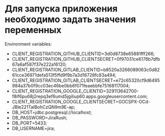 
# Для запуска приложения необходимо задать значения переменных 
Environment variables:
- CLIENT_REGISTRATION_GITHUB_CLIENTID=3d0d8738e65881fff266;
- CLIENT_REGISTRATION_GITHUB_CLIENTSECRET=0f97031ce6178b7dfb67a6af587f37e222a16120;
- CLIENT_REGISTRATION_GITLAB_CLIENTID=b8520a3266089063c0d8261cce36971defa513f5ffd9f9b7a3d16728fc83a494;
- CLIENT_REGISTRATION_GITLAB_CLIENTSECRET=e72c65320cf9d6495984a37b0f9cc03ec46be0bb6f071feaebbfe75168117004;
- CLIENT_REGISTRATION_GOOGLE_CLIENTID=329113642700-f8if6pu68j2repq3ef6umd5jgiliup60.apps.googleusercontent.com;
- CLIENT_REGISTRATION_GOOGLE_CLIENTSECRET=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;
- DB_HOST=jdbc:postgresql://localhost;
- DB_PASSWORD=JiraRush;
- DB_PORT=5433;
- DB_USERNAME=jira;
